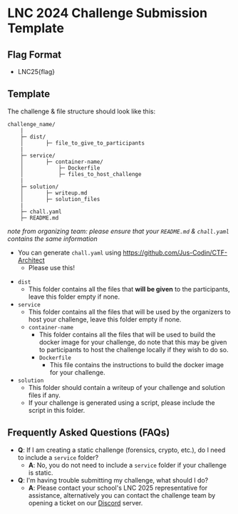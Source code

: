 # LNC 2024 Challenge Submission Template 

## Flag Format
- LNC25{flag}

## Template 
The challenge & file structure should look like this:
```
challenge_name/
    |
    ├─ dist/
    │       ├─ file_to_give_to_participants
    |
    ├─ service/
    │       ├─ container-name/
    │           ├─ Dockerfile
    │           ├─ files_to_host_challenge
    |
    ├─ solution/
    │       ├─ writeup.md
    │       ├─ solution_files
    |
    ├─ chall.yaml
    ├─ README.md
```

*note from organizing team: please ensure that your `README.md` & `chall.yaml` contains the same information*
* You can generate `chall.yaml` using https://github.com/Jus-Codin/CTF-Architect
  * Please use this!

- `dist`
  - This folder contains all the files that **will be given** to the participants, leave this folder empty if none.
- `service`
  - This folder contains all the files that will be used by the organizers to host your challenge, leave this folder empty if none.
  - `container-name`
    - This folder contains all the files that will be used to build the docker image for your challenge, do note that this may be given to participants to host the challenge locally if they wish to do so.
    - `Dockerfile`
      - This file contains the instructions to build the docker image for your challenge.
- `solution`
  - This folder should contain a writeup of your challenge and solution files if any.
  - If your challenge is generated using a script, please include the script in this folder.

## Frequently Asked Questions (FAQs)
- **Q**: If I am creating a static challenge (forensics, crypto, etc.), do I need to include a `service` folder?
  - **A**: No, you do not need to include a `service` folder if your challenge is static.
- **Q**: I'm having trouble submitting my challenge, what should I do?
  - **A**: Please contact your school's LNC 2025 representative for assistance, alternatively you can contact the challenge team by opening a ticket on our [Discord](https://discord.gg/H6U6NykFRe) server.
